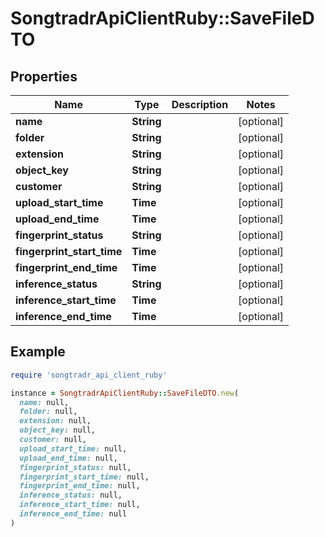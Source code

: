 # SongtradrApiClientRuby::SaveFileDTO

## Properties

| Name | Type | Description | Notes |
| ---- | ---- | ----------- | ----- |
| **name** | **String** |  | [optional] |
| **folder** | **String** |  | [optional] |
| **extension** | **String** |  | [optional] |
| **object_key** | **String** |  | [optional] |
| **customer** | **String** |  | [optional] |
| **upload_start_time** | **Time** |  | [optional] |
| **upload_end_time** | **Time** |  | [optional] |
| **fingerprint_status** | **String** |  | [optional] |
| **fingerprint_start_time** | **Time** |  | [optional] |
| **fingerprint_end_time** | **Time** |  | [optional] |
| **inference_status** | **String** |  | [optional] |
| **inference_start_time** | **Time** |  | [optional] |
| **inference_end_time** | **Time** |  | [optional] |

## Example

```ruby
require 'songtradr_api_client_ruby'

instance = SongtradrApiClientRuby::SaveFileDTO.new(
  name: null,
  folder: null,
  extension: null,
  object_key: null,
  customer: null,
  upload_start_time: null,
  upload_end_time: null,
  fingerprint_status: null,
  fingerprint_start_time: null,
  fingerprint_end_time: null,
  inference_status: null,
  inference_start_time: null,
  inference_end_time: null
)
```

